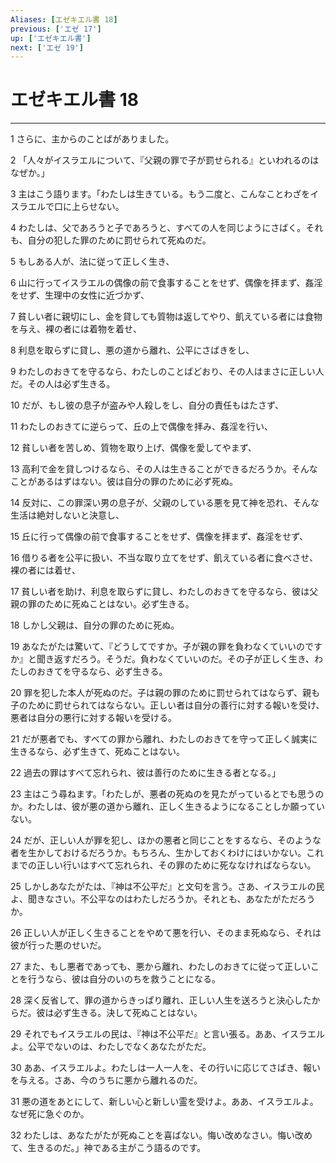 ```yaml
---
Aliases: [エゼキエル書 18]
previous: ['エゼ 17']
up: ['エゼキエル書']
next: ['エゼ 19']
---
```

# エゼキエル書 18

***




1 
さらに、主からのことばがありました。 



2 
「人々がイスラエルについて、『父親の罪で子が罰せられる』といわれるのはなぜか。」 



3 
主はこう語ります。「わたしは生きている。もう二度と、こんなことわざをイスラエルで口に上らせない。 



4 
わたしは、父であろうと子であろうと、すべての人を同じようにさばく。それも、自分の犯した罪のために罰せられて死ぬのだ。 



5 
もしある人が、法に従って正しく生き、 



6 
山に行ってイスラエルの偶像の前で食事することをせず、偶像を拝まず、姦淫をせず、生理中の女性に近づかず、 



7 
貧しい者に親切にし、金を貸しても質物は返してやり、飢えている者には食物を与え、裸の者には着物を着せ、 



8 
利息を取らずに貸し、悪の道から離れ、公平にさばきをし、 



9 
わたしのおきてを守るなら、わたしのことばどおり、その人はまさに正しい人だ。その人は必ず生きる。 



10 
だが、もし彼の息子が盗みや人殺しをし、自分の責任もはたさず、 



11 
わたしのおきてに逆らって、丘の上で偶像を拝み、姦淫を行い、 



12 
貧しい者を苦しめ、質物を取り上げ、偶像を愛してやまず、 



13 
高利で金を貸しつけるなら、その人は生きることができるだろうか。そんなことがあるはずはない。彼は自分の罪のために必ず死ぬ。 



14 
反対に、この罪深い男の息子が、父親のしている悪を見て神を恐れ、そんな生活は絶対しないと決意し、 



15 
丘に行って偶像の前で食事することをせず、偶像を拝まず、姦淫をせず、 



16 
借りる者を公平に扱い、不当な取り立てをせず、飢えている者に食べさせ、裸の者には着せ、 



17 
貧しい者を助け、利息を取らずに貸し、わたしのおきてを守るなら、彼は父親の罪のために死ぬことはない。必ず生きる。 



18 
しかし父親は、自分の罪のために死ぬ。 



19 
あなたがたは驚いて、『どうしてですか。子が親の罪を負わなくていいのですか』と聞き返すだろう。そうだ。負わなくていいのだ。その子が正しく生き、わたしのおきてを守るなら、必ず生きる。 



20 
罪を犯した本人が死ぬのだ。子は親の罪のために罰せられてはならず、親も子のために罰せられてはならない。正しい者は自分の善行に対する報いを受け、悪者は自分の悪行に対する報いを受ける。 



21 
だが悪者でも、すべての罪から離れ、わたしのおきてを守って正しく誠実に生きるなら、必ず生きて、死ぬことはない。 



22 
過去の罪はすべて忘れられ、彼は善行のために生きる者となる。」 



23 
主はこう尋ねます。「わたしが、悪者の死ぬのを見たがっているとでも思うのか。わたしは、彼が悪の道から離れ、正しく生きるようになることしか願っていない。 



24 
だが、正しい人が罪を犯し、ほかの悪者と同じことをするなら、そのような者を生かしておけるだろうか。もちろん、生かしておくわけにはいかない。これまでの正しい行いはすべて忘れられ、その罪のために死ななければならない。 



25 
しかしあなたがたは、『神は不公平だ』と文句を言う。さあ、イスラエルの民よ、聞きなさい。不公平なのはわたしだろうか。それとも、あなたがただろうか。 



26 
正しい人が正しく生きることをやめて悪を行い、そのまま死ぬなら、それは彼が行った悪のせいだ。 



27 
また、もし悪者であっても、悪から離れ、わたしのおきてに従って正しいことを行うなら、彼は自分のいのちを救うことになる。 



28 
深く反省して、罪の道からきっぱり離れ、正しい人生を送ろうと決心したからだ。彼は必ず生きる。決して死ぬことはない。 



29 
それでもイスラエルの民は、『神は不公平だ』と言い張る。ああ、イスラエルよ。公平でないのは、わたしでなくあなたがただ。 



30 
ああ、イスラエルよ。わたしは一人一人を、その行いに応じてさばき、報いを与える。さあ、今のうちに悪から離れるのだ。 



31 
悪の道をあとにして、新しい心と新しい霊を受けよ。ああ、イスラエルよ。なぜ死に急ぐのか。 



32 
わたしは、あなたがたが死ぬことを喜ばない。悔い改めなさい。悔い改めて、生きるのだ。」神である主がこう語るのです。
